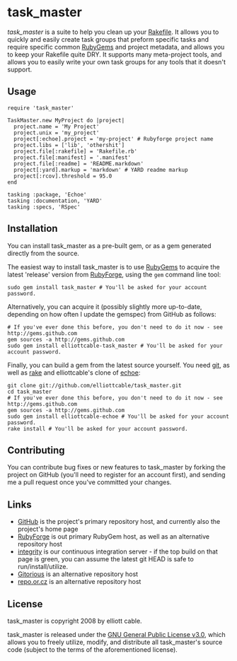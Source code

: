 task_master
===========

*task_master* is a suite to help you clean up your [Rakefile][]. It allows you to
quickly and easily create task groups that preform specific tasks and require
specific common [RubyGems][] and project metadata, and allows you to keep your
Rakefile quite DRY. It supports many meta-project tools, and allows you to
easily write your own task groups for any tools that it doesn't support.

[Rakefile]: <http://rake.rubyforge.org/files/doc/rakefile_rdoc.html> "Rakefile Format RDoc"
[RubyGems]: <http://rubygems.org/read/chapter/1#page22> "What is a RubyGem?"

Usage
-----
    require 'task_master'
    
    TaskMaster.new MyProject do |project|
      project.name = 'My Project'
      project.unix = 'my_project'
      project[:echoe].project = 'my-project' # Rubyforge project name
      project.libs = ['lib', 'othershit']
      project.file[:rakefile] = 'Rakefile.rb'
      project.file[:manifest] = '.manifest'
      project.file[:readme] = 'README.markdown'
      project[:yard].markup = 'markdown' # YARD readme markup
      project[:rcov].threshold = 95.0
    end
    
    tasking :package, 'Echoe'
    tasking :documentation, 'YARD'
    tasking :specs, 'RSpec'

Installation
------------
You can install task_master as a pre-built gem, or as a gem generated directly
from the source.

The easiest way to install task_master is to use [RubyGems][] to acquire the
latest 'release' version from [RubyForge][], using the `gem` command line tool:

    sudo gem install task_master # You'll be asked for your account password.

Alternatively, you can acquire it (possibly slightly more up-to-date,
depending on how often I update the gemspec) from GitHub as follows:

    # If you've ever done this before, you don't need to do it now - see http://gems.github.com
    gem sources -a http://gems.github.com
    sudo gem install elliottcable-task_master # You'll be asked for your account password.
    
Finally, you can build a gem from the latest source yourself. You need [git][],
as well as [rake][] and elliottcable's clone of [echoe][]:

    git clone git://github.com/elliottcable/task_master.git
    cd task_master
    # If you've ever done this before, you don't need to do it now - see http://gems.github.com
    gem sources -a http://gems.github.com
    sudo gem install elliottcable-echoe # You'll be asked for your account password.
    rake install # You'll be asked for your account password.

[RubyGems]: <http://rubyforge.org/projects/rubygems/> "RubyGems - Ruby package manager"
[RubyForge]: <http://rubyforge.org/projects/task-master/> "task_master on RubyForge"
[git]: <http://git-scm.com/> "git - Fast Version Control System"
[Rake]: <http://rake.rubyforge.org/> "RAKE - Ruby Make"
[echoe]: <http://github.com/fauna/echoe> "If you don't want to hoe, echoe"

Contributing
------------
You can contribute bug fixes or new features to task_master by forking the project
on GitHub (you'll need to register for an account first), and sending me a
pull request once you've committed your changes.

Links
-----
- [GitHub](http://github.com/elliottcable/task_master "task_master on GitHub") is the
    project's primary repository host, and currently also the project's home
    page
- [RubyForge](http://rubyforge.org/projects/task-master "task_master on RubyForge") is
    out primary RubyGem host, as well as an alternative repository host
- [integrity](http://integrit.yreality.net/task_master "task_master on yreality's integrity server")
    is our continuous integration server - if the top build on that page is
    green, you can assume the latest git HEAD is safe to run/install/utilize.
- [Gitorious](http://gitorious.org/projects/task_master "task_master on Gitorious") is
    an alternative repository host
- [repo.or.cz](http://repo.or.cz/w/task_master.git "task_master on repo.or.cz") is
    an alternative repository host

License
-------
task_master is copyright 2008 by elliott cable.

task_master is released under the [GNU General Public License v3.0][gpl], which
allows you to freely utilize, modify, and distribute all task_master's source code
(subject to the terms of the aforementioned license).

[gpl]: <http://www.gnu.org/licenses/gpl.txt> "The GNU General Public License v3.0"
